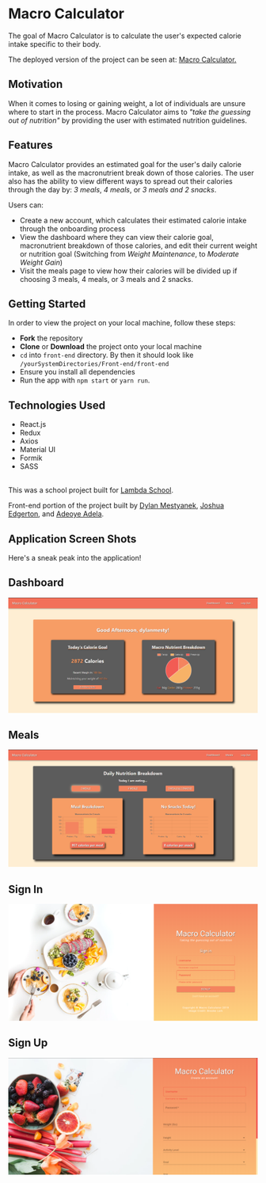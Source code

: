 # Macro Calculator
The goal of Macro Calculator is to calculate the user's expected calorie intake specific to their body. 

The deployed version of the project can be seen at: <a href="https://macro-nutrient-calculator.netlify.com/">Macro Calculator.</a>

## Motivation
When it comes to losing or gaining weight, a lot of individuals are unsure where to start in the process. Macro Calculator aims to _"take the guessing out of nutrition"_ by providing the user with estimated nutrition guidelines.

## Features
Macro Calculator provides an estimated goal for the user's daily calorie intake, as well as the macronutrient break down of those calories. The user also has the ability to view different ways to spread out their calories through the day by: _3 meals_, _4 meals_, or _3 meals and 2 snacks_.

Users can:
- Create a new account, which calculates their estimated calorie intake through the onboarding process
- View the dashboard where they can view their calorie goal, macronutrient breakdown of those calories, and edit their current weight or nutrition goal (Switching from _Weight Maintenance_, to _Moderate Weight Gain_)
- Visit the meals page to view how their calories will be divided up if choosing 3 meals, 4 meals, or 3 meals and 2 snacks.

## Getting Started
In order to view the project on your local machine, follow these steps:
- **Fork** the repository
- **Clone** or **Download** the project onto your local machine
- `cd` into `front-end` directory. By then it should look like `/yourSystemDirectories/Front-end/front-end`
- Ensure you install all dependencies
- Run the app with `npm start` or `yarn run`.

## Technologies Used
- React.js
- Redux
- Axios
- Material UI
- Formik
- SASS

<br>
This was a school project built for <a href="">Lambda School</a>.

Front-end portion of the project built by <a href="https://github.com/dylanmestyanek">Dylan Mestyanek</a>, <a href="https://github.com/Joshua-Edgerton">Joshua Edgerton</a>, and <a href="https://github.com/adelaadeoye">Adeoye Adela</a>.

## Application Screen Shots
Here's a sneak peak into the application!

## Dashboard
<img src="./images/Dashboard.png">

## Meals
<img src="./images/Meals.png">

## Sign In
<img src="./images/login.png">

## Sign Up
<img src="./images/register.png">




